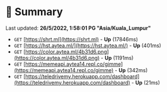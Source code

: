 # 📖 Summary
Last updated: **26/5/2022, 1:58:01 PG "Asia/Kuala_Lumpur"**

- `GET` [https://shrt.ml](https://shrt.ml) - **Up** (17846ms)
- `GET` [https://hst.aytea.ml/](https://hst.aytea.ml/) - **Up** (401ms)
- `GET` [https://color.aytea.ml/4b31d6.png](https://color.aytea.ml/4b31d6.png) - **Up** (1191ms)
- `GET` [https://memeapi.aytea14.repl.co/gimme](https://memeapi.aytea14.repl.co/gimme) - **Up** (342ms)
- `GET` [https://teledrivemy.herokuapp.com/dashboard](https://teledrivemy.herokuapp.com/dashboard) - **Up** (21ms)
